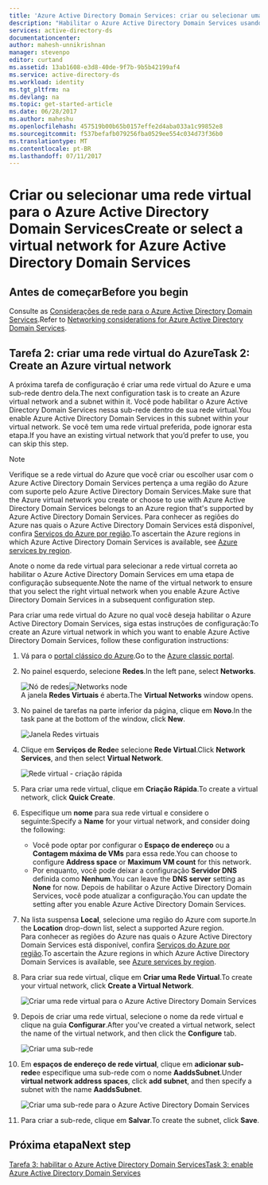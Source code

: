 ```yaml
---
title: 'Azure Active Directory Domain Services: criar ou selecionar uma rede virtual | Microsoft Docs'
description: "Habilitar o Azure Active Directory Domain Services usando o portal clássico do Azure"
services: active-directory-ds
documentationcenter: 
author: mahesh-unnikrishnan
manager: stevenpo
editor: curtand
ms.assetid: 13ab1608-e3d8-40de-9f7b-9b5b42199af4
ms.service: active-directory-ds
ms.workload: identity
ms.tgt_pltfrm: na
ms.devlang: na
ms.topic: get-started-article
ms.date: 06/28/2017
ms.author: maheshu
ms.openlocfilehash: 457519b00b65b0157effe2d4aba033a1c99852e8
ms.sourcegitcommit: f537befafb079256fba0529ee554c034d73f36b0
ms.translationtype: MT
ms.contentlocale: pt-BR
ms.lasthandoff: 07/11/2017
---
```

# <a name="create-or-select-a-virtual-network-for-azure-active-directory-domain-services"></a><span data-ttu-id="9328f-103">Criar ou selecionar uma rede virtual para o Azure Active Directory Domain Services</span><span class="sxs-lookup"><span data-stu-id="9328f-103">Create or select a virtual network for Azure Active Directory Domain Services</span></span>
## <a name="before-you-begin"></a><span data-ttu-id="9328f-104">Antes de começar</span><span class="sxs-lookup"><span data-stu-id="9328f-104">Before you begin</span></span>
<span data-ttu-id="9328f-105">Consulte as [Considerações de rede para o Azure Active Directory Domain Services](active-directory-ds-networking.md).</span><span class="sxs-lookup"><span data-stu-id="9328f-105">Refer to [Networking considerations for Azure Active Directory Domain Services](active-directory-ds-networking.md).</span></span>

## <a name="task-2-create-an-azure-virtual-network"></a><span data-ttu-id="9328f-106">Tarefa 2: criar uma rede virtual do Azure</span><span class="sxs-lookup"><span data-stu-id="9328f-106">Task 2: Create an Azure virtual network</span></span>
<span data-ttu-id="9328f-107">A próxima tarefa de configuração é criar uma rede virtual do Azure e uma sub-rede dentro dela.</span><span class="sxs-lookup"><span data-stu-id="9328f-107">The next configuration task is to create an Azure virtual network and a subnet within it.</span></span> <span data-ttu-id="9328f-108">Você pode habilitar o Azure Active Directory Domain Services nessa sub-rede dentro de sua rede virtual.</span><span class="sxs-lookup"><span data-stu-id="9328f-108">You enable Azure Active Directory Domain Services in this subnet within your virtual network.</span></span> <span data-ttu-id="9328f-109">Se você tem uma rede virtual preferida, pode ignorar esta etapa.</span><span class="sxs-lookup"><span data-stu-id="9328f-109">If you have an existing virtual network that you’d prefer to use, you can skip this step.</span></span>

> [!NOTE]
> <span data-ttu-id="9328f-110">Verifique se a rede virtual do Azure que você criar ou escolher usar com o Azure Active Directory Domain Services pertença a uma região do Azure com suporte pelo Azure Active Directory Domain Services.</span><span class="sxs-lookup"><span data-stu-id="9328f-110">Make sure that the Azure virtual network you create or choose to use with Azure Active Directory Domain Services belongs to an Azure region that's supported by Azure Active Directory Domain Services.</span></span> <span data-ttu-id="9328f-111">Para conhecer as regiões do Azure nas quais o Azure Active Directory Domain Services está disponível, confira [Serviços do Azure por região](https://azure.microsoft.com/regions/#services/).</span><span class="sxs-lookup"><span data-stu-id="9328f-111">To ascertain the Azure regions in which Azure Active Directory Domain Services is available, see [Azure services by region](https://azure.microsoft.com/regions/#services/).</span></span>
>
><span data-ttu-id="9328f-112">Anote o nome da rede virtual para selecionar a rede virtual correta ao habilitar o Azure Active Directory Domain Services em uma etapa de configuração subsequente.</span><span class="sxs-lookup"><span data-stu-id="9328f-112">Note the name of the virtual network to ensure that you select the right virtual network when you enable Azure Active Directory Domain Services in a subsequent configuration step.</span></span>


<span data-ttu-id="9328f-113">Para criar uma rede virtual do Azure no qual você deseja habilitar o Azure Active Directory Domain Services, siga estas instruções de configuração:</span><span class="sxs-lookup"><span data-stu-id="9328f-113">To create an Azure virtual network in which you want to enable Azure Active Directory Domain Services, follow these configuration instructions:</span></span>

1. <span data-ttu-id="9328f-114">Vá para o [portal clássico do Azure](https://manage.windowsazure.com).</span><span class="sxs-lookup"><span data-stu-id="9328f-114">Go to the [Azure classic portal](https://manage.windowsazure.com).</span></span>
2. <span data-ttu-id="9328f-115">No painel esquerdo, selecione **Redes**.</span><span class="sxs-lookup"><span data-stu-id="9328f-115">In the left pane, select **Networks**.</span></span>

    <span data-ttu-id="9328f-116">![Nó de redes](./media/active-directory-domain-services-getting-started/networks-node.png)</span><span class="sxs-lookup"><span data-stu-id="9328f-116">![Networks node](./media/active-directory-domain-services-getting-started/networks-node.png)</span></span>  
    <span data-ttu-id="9328f-117">A janela **Redes Virtuais** é aberta.</span><span class="sxs-lookup"><span data-stu-id="9328f-117">The **Virtual Networks** window opens.</span></span>
3. <span data-ttu-id="9328f-118">No painel de tarefas na parte inferior da página, clique em **Novo**.</span><span class="sxs-lookup"><span data-stu-id="9328f-118">In the task pane at the bottom of the window, click **New**.</span></span>

    ![Janela Redes virtuais](./media/active-directory-domain-services-getting-started/virtual-networks.png)
4. <span data-ttu-id="9328f-120">Clique em **Serviços de Rede**e selecione **Rede Virtual**.</span><span class="sxs-lookup"><span data-stu-id="9328f-120">Click **Network Services**, and then select **Virtual Network**.</span></span>

    ![Rede virtual - criação rápida](./media/active-directory-domain-services-getting-started/virtual-network-quickcreate.png)
5. <span data-ttu-id="9328f-122">Para criar uma rede virtual, clique em **Criação Rápida**.</span><span class="sxs-lookup"><span data-stu-id="9328f-122">To create a virtual network, click **Quick Create**.</span></span>

6. <span data-ttu-id="9328f-123">Especifique um **nome** para sua rede virtual e considere o seguinte:</span><span class="sxs-lookup"><span data-stu-id="9328f-123">Specify a **Name** for your virtual network, and consider doing the following:</span></span>
    * <span data-ttu-id="9328f-124">Você pode optar por configurar o **Espaço de endereço** ou a **Contagem máxima de VMs** para essa rede.</span><span class="sxs-lookup"><span data-stu-id="9328f-124">You can choose to configure **Address space** or **Maximum VM count** for this network.</span></span>
    * <span data-ttu-id="9328f-125">Por enquanto, você pode deixar a configuração **Servidor DNS** definida como **Nenhum**.</span><span class="sxs-lookup"><span data-stu-id="9328f-125">You can leave the **DNS server** setting as **None** for now.</span></span> <span data-ttu-id="9328f-126">Depois de habilitar o Azure Active Directory Domain Services, você pode atualizar a configuração.</span><span class="sxs-lookup"><span data-stu-id="9328f-126">You can update the setting after you enable Azure Active Directory Domain Services.</span></span>
7. <span data-ttu-id="9328f-127">Na lista suspensa **Local**, selecione uma região do Azure com suporte.</span><span class="sxs-lookup"><span data-stu-id="9328f-127">In the **Location** drop-down list, select a supported Azure region.</span></span>  
    <span data-ttu-id="9328f-128">Para conhecer as regiões do Azure nas quais o Azure Active Directory Domain Services está disponível, confira [Serviços do Azure por região](https://azure.microsoft.com/regions/#services/).</span><span class="sxs-lookup"><span data-stu-id="9328f-128">To ascertain the Azure regions in which Azure Active Directory Domain Services is available, see [Azure services by region](https://azure.microsoft.com/regions/#services/).</span></span>
8. <span data-ttu-id="9328f-129">Para criar sua rede virtual, clique em **Criar uma Rede Virtual**.</span><span class="sxs-lookup"><span data-stu-id="9328f-129">To create your virtual network, click **Create a Virtual Network**.</span></span>

    ![Criar uma rede virtual para o Azure Active Directory Domain Services](./media/active-directory-domain-services-getting-started/create-vnet.png)
9. <span data-ttu-id="9328f-131">Depois de criar uma rede virtual, selecione o nome da rede virtual e clique na guia **Configurar**.</span><span class="sxs-lookup"><span data-stu-id="9328f-131">After you've created a virtual network, select the name of the virtual network, and then click the **Configure** tab.</span></span>

    ![Criar uma sub-rede](./media/active-directory-domain-services-getting-started/create-vnet-properties.png)
10. <span data-ttu-id="9328f-133">Em **espaços de endereço de rede virtual**, clique em **adicionar sub-rede**e especifique uma sub-rede com o nome **AaddsSubnet**.</span><span class="sxs-lookup"><span data-stu-id="9328f-133">Under **virtual network address spaces**, click **add subnet**, and then specify a subnet with the name **AaddsSubnet**.</span></span>

    ![Criar uma sub-rede para o Azure Active Directory Domain Services](./media/active-directory-domain-services-getting-started/create-vnet-add-subnet.png)

11. <span data-ttu-id="9328f-135">Para criar a sub-rede, clique em **Salvar**.</span><span class="sxs-lookup"><span data-stu-id="9328f-135">To create the subnet, click **Save**.</span></span>


## <a name="next-step"></a><span data-ttu-id="9328f-136">Próxima etapa</span><span class="sxs-lookup"><span data-stu-id="9328f-136">Next step</span></span>
[<span data-ttu-id="9328f-137">Tarefa 3: habilitar o Azure Active Directory Domain Services</span><span class="sxs-lookup"><span data-stu-id="9328f-137">Task 3: enable Azure Active Directory Domain Services</span></span>](active-directory-ds-getting-started-enableaadds.md)
